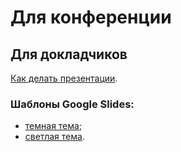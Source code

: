 # Для конференции

## Для докладчиков

[Как делать презентации](Как%20делать%20презентации.pdf).

### Шаблоны Google Slides:
- [темная тема](https://docs.google.com/presentation/d/1OP9Xw6IHMY3rQ3ls7e8FNPYXGYUO08qxu-6N-jhxcX0/edit?usp=sharing);
- [светлая тема](https://docs.google.com/presentation/d/1iKmMIIkaBD3avAIqsOcD9WaVW2x5GIAaoDp0TtoblqI/edit?usp=sharing).

